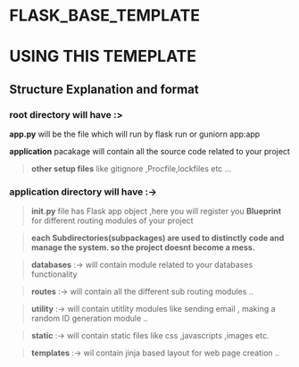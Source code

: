 # FLASK_BASE_TEMPLATE


# USING THIS TEMEPLATE

## Structure Explanation and format

### root directory will have :>

  **app.py** will be the file which will run by flask run or guniorn app:app

  **application** pacakage will contain all the source code related to your project

> **other setup files** like gitignore ,Procfile,lockfiles etc ...
 
### application directory will have :-> 

> **__init__.py** file has Flask app object ,here you will register you **Blueprint** for different routing modules of your project


> **each Subdirectories(subpackages) are used to distinctly code and manage the system. so the project doesnt become a mess.**


> **databases** <subdirectory> :-> will contain module related to your databases functionality

>**routes** <subdirectory> :->  will contain all the different sub routing modules ..

>**utility** <subdirectory> :->  will contain utitlity modules  like sending email , making a random ID generation module ..

>**static** <subdirectory> :->  will contain static files like css ,javascripts ,images etc.

>**templates** <subdirectory> :->   wil contain jinja based layout for web page creation ..
  

